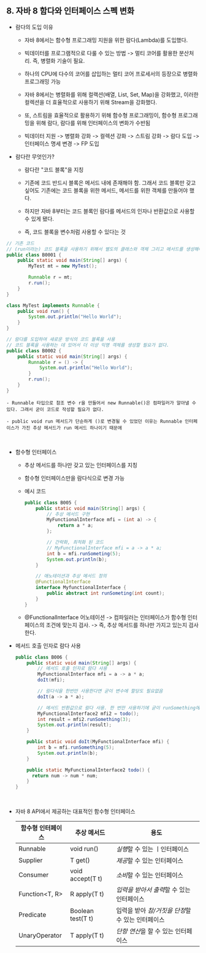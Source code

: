 ## 8. 자바 8 함다와 인터페이스 스펙 변화

- 람다의 도입 이유

  - 자바 8에서는 함수형 프로그래밍 지원을 위한 람다(Lambda)를 도입했다.

  - 빅데이터를 프로그램적으로 다룰 수 있는 방법 -> 멀티 코어를 활용한 분산처리. 즉, 병렬화 기술이 필요.

  - 하나의 CPU에 다수의 코어를 삽입하는 멀티 코어 프로세서의 등장으로 병렬화 프로그래밍 가능

  - 자바 8에서는 병렬화를 위해 컬랙션(배열, List, Set, Map)을 강화했고, 이러한 컬렉션을 더 효율적으로 사용하기 위해 Stream을 강화했다.

  - 또, 스트림을 효율적으로 활용하기 위해 함수형 프로그래밍이, 함수형 프로그래밍을 위해 람다, 람다를 위해 인터페이스의 변화가 수반됨

  - 빅데이터 지원 -> 병렬화 강화 -> 컬렉션 강화 -> 스트림 강화 -> 람다 도입 -> 인터페이스 명세 변경 -> FP 도입

- 람다란 무엇인가?

  - 람다란 "코드 블록"을 지칭

  - 기존에 코드 반드시 블록은 메서드 내에 존재해야 함. 그래서 코드 블록만 갖고 싶어도 기존에는 코드 블록을 위한 메서드, 메서드를 위한 객체를 만들어야 했다.

  - 하지만 자바 8부터는 코드 블록인 람다를 메서드의 인자나 반환값으로 사용할 수 있게 됐다.

  - 즉, 코드 블록을 변수처럼 사용할 수 있다는 것

```java
// 기존 코드
// (run이라는) 코드 블록을 사용하기 위해서 별도의 클래스와 객체 그리고 메서드를 생성해야 하는 방식
public class B0001 {
    public static void main(String[] args) {
        MyTest mt = new MyTest();

        Runnable r = mt;
        r.run();
    }
}

class MyTest implements Runnable {
    public void run() {
        System.out.println("Hello World");
    }
}
```

```java
// 람다를 도입하여 새로운 방식의 코드 블록을 사용
// 코드 블록을 사용하는 데 있어서 더 이상 익명 객체를 생성할 필요가 없다.
public class B0002 {
    public static void main(String[] args) {
        Runnable r = () -> {
            System.out.println("Hello World");
        }
        r.run();
    }
}
```

    - Runnable 타입으로 참조 변수 r을 만들어서 new Runnable()은 컴파일러가 알아낼 수 있다. 그래서 굳이 코드로 작성할 필요가 없다.

    - public void run 메서드가 단순하게 ()로 변경될 수 있었던 이유는 Runnable 인터페이스가 가진 추상 메서드가 run 메서드 하나이기 때문에

<br>

- 함수형 인터페이스

  - 추상 메서드를 하나만 갖고 있는 인터페이스를 지칭
  - 함수형 인터페이스만을 람다식으로 변경 가능
  - 예시 코드

    ```java
    public class B005 {
        public static void main(String[] args) {
            // 추상 메서드 구현
            MyFunctionalInterface mfi = (int a) -> {
                return a * a;
            };

            // 간략화, 최적화 된 코드
            // MyFunctionalInterface mfi = a -> a * a;
            int b = mfi.runSometing(5);
            System.out.println(b);
        }

        // 애노테이션과 추상 메서드 정의
        @FunctionalInterface
        interface MyfunctionalInterface {
            public abstract int runSometing(int count);
        }
    }
    ```

  - @FunctionalInterface 어노테이션 -> 컴파일러는 인터페이스가 함수형 인터페이스의 조건에 맞는지 검사. -> 즉, 추상 메서드를 하나만 가지고 있는지 검사한다.
    <br>

- 메서드 호출 인자로 람다 사용

  ```java
  public class B006 {
      public static void main(String[] args) {
          // 메서드 호출 인자로 람다 사용
          MyFunctionalInterface mfi = a -> a * a;
          doIt(mfi);

          // 람다식을 한번만 사용한다면 굳이 변수에 할당도 필요없음
          doIt(a -> a * a);

          // 메서드 반환값으로 람다 사용. 한 번만 사용하기에 굳이 runSomething에 대한 정의 필요 없음
          MyFunctionalInterface2 mfi2 = todo();
          int result = mfi2.runSomething(3);
          System.out.println(result);
      }

      public static void doIt(MyFunctionalInterface mfi) {
          int b = mfi.runSomething(5);
          System.out.println(b);
      }

      public static MyFunctionalInterface2 todo() {
        return num -> num * num;
      }
  }
  ```

  <br>

- 자바 8 API에서 제공하는 대표적인 함수형 인터페이스

  | 함수형 인터페이스 | 추상 메서드       | 용도                                              |
  | ----------------- | ----------------- | ------------------------------------------------- |
  | Runnable          | void run()        | *실행*할 수 있는 ㅣ인터페이스                     |
  | Supplier<T>       | T get()           | *제공*할 수 있는 인터페이스                       |
  | Consumer<T>       | void accept(T t)  | *소비*할 수 있는 인터페이스                       |
  | Function<T, R>    | R apply(T t)      | *입력을 받아서 출력*할 수 있는 인터페이스         |
  | Predicate<T>      | Boolean test(T t) | 입력을 받아 *참/거짓을 단정*할 수 있는 인터페이스 |
  | UnaryOperator<T>  | T apply(T t)      | *단항 연산*을 할 수 있는 인터페이스               |
